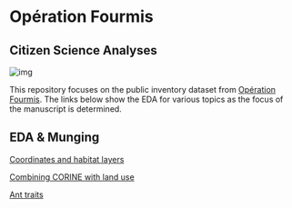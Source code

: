 # Opération Fourmis
## Citizen Science Analyses

![img](https://wp.unil.ch/fourmisvaud/files/2019/03/Titre_OrangeViolet.png)

This repository focuses on the public inventory dataset from [Opération Fourmis](https://wp.unil.ch/fourmisvaud/). The links below show the EDA for various topics as the focus of the manuscript is determined.  




## EDA & Munging  

[Coordinates and habitat layers](00_eda-1-coord-habitat.html)

[Combining CORINE with land use](00_eda-2-CORINE-VD.html)

[Ant traits](00_eda-3-traits.html)


